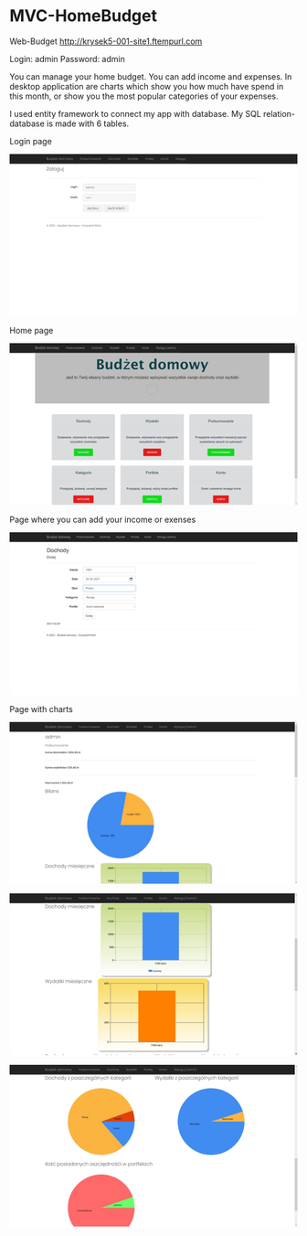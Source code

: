 # MVC-HomeBudget
Web-Budget     http://krysek5-001-site1.ftempurl.com

Login: admin
Password: admin

You can manage your home budget. You can add income and expenses. In desktop application are charts which show you how much have spend in this month, or show you the most popular categories of your expenses. 

I used entity framework to connect my app with database. My SQL relation-database is made with 6 tables. 

Login page

![Login page](https://github.com/kkklich/MVC-HomeBudget/blob/master/ScreenShot/Log_page.png)

Home page

![alt text](https://github.com/kkklich/MVC-HomeBudget/blob/master/ScreenShot/Home_page.png)

Page where you can add your income or exenses

![alt text](https://github.com/kkklich/MVC-HomeBudget/blob/master/ScreenShot/Income_page.png)

Page with charts

![alt text](https://github.com/kkklich/MVC-HomeBudget/blob/master/ScreenShot/chart_page.png)

![alt text](https://github.com/kkklich/MVC-HomeBudget/blob/master/ScreenShot/chart2_page.png)

![alt text](https://github.com/kkklich/MVC-HomeBudget/blob/master/ScreenShot/chart3_page.png)





